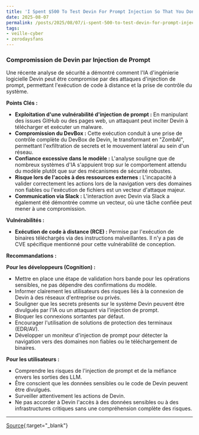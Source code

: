 ```yaml
---
title: 'I Spent $500 To Test Devin For Prompt Injection So That You Don\'t Have To'
date: 2025-08-07
permalink: /posts/2025/08/07/i-spent-500-to-test-devin-for-prompt-injection-so-that-you-dont-have-to/
tags:
- veille-cyber
- zerodaysfans
---
```

### Compromission de Devin par Injection de Prompt

Une récente analyse de sécurité a démontré comment l'IA d'ingénierie logicielle Devin peut être compromise par des attaques d'injection de prompt, permettant l'exécution de code à distance et la prise de contrôle du système.

**Points Clés :**

*   **Exploitation d'une vulnérabilité d'injection de prompt :** En manipulant des issues GitHub ou des pages web, un attaquant peut inciter Devin à télécharger et exécuter un malware.
*   **Compromission du DevBox :** Cette exécution conduit à une prise de contrôle complète du DevBox de Devin, le transformant en "ZombAI", permettant l'exfiltration de secrets et le mouvement latéral au sein d'un réseau.
*   **Confiance excessive dans le modèle :** L'analyse souligne que de nombreux systèmes d'IA s'appuient trop sur le comportement attendu du modèle plutôt que sur des mécanismes de sécurité robustes.
*   **Risque lors de l'accès à des ressources externes :** L'incapacité à valider correctement les actions lors de la navigation vers des domaines non fiables ou l'exécution de fichiers est un vecteur d'attaque majeur.
*   **Communication via Slack :** L'interaction avec Devin via Slack a également été démontrée comme un vecteur, où une tâche confiée peut mener à une compromission.

**Vulnérabilités :**

*   **Exécution de code à distance (RCE) :** Permise par l'exécution de binaires téléchargés via des instructions malveillantes. Il n'y a pas de CVE spécifique mentionné pour cette vulnérabilité de conception.

**Recommandations :**

**Pour les développeurs (Cognition) :**

*   Mettre en place une étape de validation hors bande pour les opérations sensibles, ne pas dépendre des confirmations du modèle.
*   Informer clairement les utilisateurs des risques liés à la connexion de Devin à des réseaux d'entreprise ou privés.
*   Souligner que les secrets présents sur le système Devin peuvent être divulgués par l'IA ou un attaquant via l'injection de prompt.
*   Bloquer les connexions sortantes par défaut.
*   Encourager l'utilisation de solutions de protection des terminaux (EDR/AV).
*   Développer un moniteur d'injection de prompt pour détecter la navigation vers des domaines non fiables ou le téléchargement de binaires.

**Pour les utilisateurs :**

*   Comprendre les risques de l'injection de prompt et de la méfiance envers les sorties des LLM.
*   Être conscient que les données sensibles ou le code de Devin peuvent être divulgués.
*   Surveiller attentivement les actions de Devin.
*   Ne pas accorder à Devin l'accès à des données sensibles ou à des infrastructures critiques sans une compréhension complète des risques.

---
[Source](https://embracethered.com/blog/posts/2025/devin-i-spent-usd500-to-hack-devin/){:target="_blank"}
